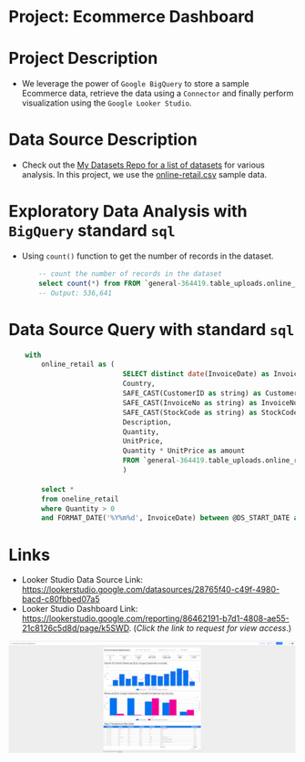 # Project: Ecommerce Dashboard

# Project Description
* We leverage the power of `Google BigQuery` to store a sample Ecommerce data, retrieve the data using a `Connector` and finally perform visualization using the `Google Looker Studio`.

# Data Source Description
* Check out the [My Datasets Repo for a list of datasets](https://github.com/nyangweso-rodgers/Data_Analytics/tree/main/Datasets) for various analysis. In this project, we use the [online-retail.csv](https://raw.githubusercontent.com/nyangweso-rodgers/Data_Analytics/main/Datasets/online-retail.csv) sample data.

# Exploratory Data Analysis with `BigQuery` standard `sql`
* Using `count()` function to get the number of records in the dataset.

    ```sql
        -- count the number of records in the dataset
        select count(*) from FROM `general-364419.table_uploads.online_retail` 
        -- Output: 536,641
    ```

# Data Source Query with standard `sql`
```sql
    with
        online_retail as (
                            SELECT distinct date(InvoiceDate) as InvoiceDate,
                            Country,
                            SAFE_CAST(CustomerID as string) as CustomerID,
                            SAFE_CAST(InvoiceNo as string) as InvoiceNo,
                            SAFE_CAST(StockCode as string) as StockCode,
                            Description,
                            Quantity,
                            UnitPrice,
                            Quantity * UnitPrice as amount
                            FROM `general-364419.table_uploads.online_retail`
                            )

        select *
        from oneline_retail
        where Quantity > 0
        and FORMAT_DATE('%Y%m%d', InvoiceDate) between @DS_START_DATE and @DS_END_DATE
```

# Links
* Looker Studio Data Source Link: https://lookerstudio.google.com/datasources/28765f40-c49f-4980-bacd-c80fbbed07a5
* Looker Studio Dashboard Link: https://lookerstudio.google.com/reporting/86462191-b7d1-4808-ae55-21c8126c5d8d/page/k5SWD. (_Click the link to request for view access_.)

![](images/dashboard-output-1.png)